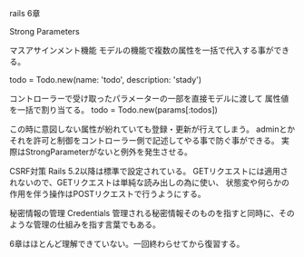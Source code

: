 rails 6章

Strong Parameters

マスアサインメント機能
モデルの機能で複数の属性を一括で代入する事ができる。

todo = Todo.new(name: 'todo', description: 'stady')

コントローラーで受け取ったパラメーターの一部を直接モデルに渡して
属性値を一括で割り当てる。
todo = Todo.new(params[:todos])

この時に意図しない属性が紛れていても登録・更新が行えてしまう。
adminとか
それを許可と制御をコントローラー側で記述してやる事で防ぐ事ができる。
実際はStrongParameterがないと例外を発生させる。

CSRF対策
Rails 5.2以降は標準で設定されている。
GETリクエストには適用されないので、GETリクエストは単純な読み出しの為に使い、
状態変や何らかの作用を伴う操作はPOSTリクエストで行うようにする。


秘密情報の管理
Credentials
管理される秘密情報そのものを指すと同時に、そのような管理の仕組みを指す言葉でもある。

6章はほとんど理解できていない。一回終わらせてから復習する。